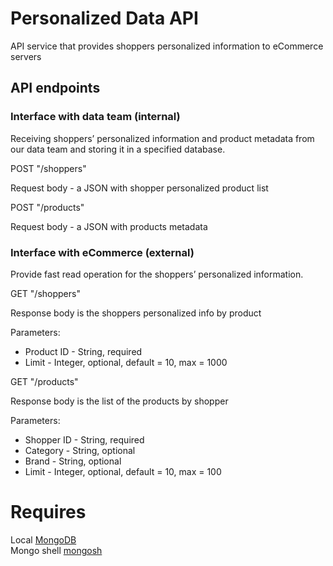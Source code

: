 # Personalized Data API
API service that provides shoppers personalized information to eCommerce servers

## API endpoints
### Interface with data team (internal)
Receiving shoppers’ personalized information and product metadata from our data team and storing it 
in a specified database.
<p> POST "/shoppers"
<p> Request body - a JSON with shopper personalized product list

<p> POST "/products"
<p> Request body - a JSON with products metadata


### Interface with eCommerce (external)
Provide fast read operation for the shoppers’ personalized information.

GET "/shoppers"
<p> Response body is the shoppers personalized info by product
<p> Parameters:
<ul>
<li>Product ID - String, required</li>
<li>Limit - Integer, optional, default = 10, max = 1000</li>
</ul>

<p> GET "/products"
<p> Response body is the list of the products by shopper
<p> Parameters:
<ul>
<li>Shopper ID - String, required
<li>Category - String, optional
<li>Brand - String, optional
<li>Limit - Integer, optional, default = 10, max = 100
</ul>

# Requires
Local [MongoDB](https://www.mongodb.com/docs/manual/installation/) <br>
Mongo shell [mongosh](https://www.mongodb.com/docs/mongodb-shell/)